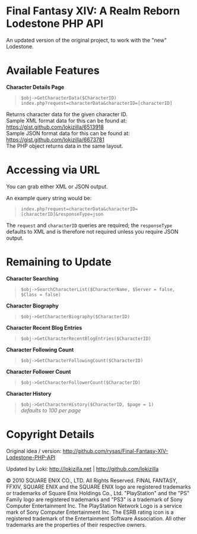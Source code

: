 Final Fantasy XIV: A Realm Reborn Lodestone PHP API
==============================================

An updated version of the original project, to work with the "new" Lodestone.

Available Features
==============================================
**Character Details Page**
>`$obj->GetCharacterData($CharacterID)`  
`index.php?request=characterData&characterID=[characterID]`

Returns character data for the given character ID.  
Sample XML format data for this can be found at: https://gist.github.com/lokizilla/6513918  
Sample JSON format data for this can be found at: https://gist.github.com/lokizilla/6673781  
The PHP object returns data in the same layout.

Accessing via URL
==============================================
You can grab either XML or JSON output.

An example query string would be:
>`index.php?request=characterData&characterID=[characterID]&responseType=json`

The `request` and `characterID` queries are required; the `responseType` defaults to XML and is therefore not required unless you require JSON output.

Remaining to Update
==============================================
**Character Searching**
>`$obj->SearchCharacterList($CharacterName, $Server = false, $Class = false)`

**Character Biography**
>`$obj->GetCharacterBiography($CharacterID)`

**Character Recent Blog Entries**
>`$obj->GetCharacterRecentBlogEntries($CharacterID)`

**Character Following Count**
>`$obj->GetCharacterFollowingCount($CharacterID)`

**Character Follower Count**
>`$obj->GetCharacterFollowerCount($CharacterID)`

**Character History**
>`$obj->GetCharacterHistory($CharacterID, $page = 1)`  
*defaults to 100 per page* 

Copyright Details
==============================================
Original idea / version: http://github.com/rysas/Final-Fantasy-XIV-Lodestone-PHP-API

Updated by Loki: http://lokizilla.net | http://github.com/lokizilla

© 2010 SQUARE ENIX CO., LTD. All Rights Reserved. FINAL FANTASY, FFXIV, SQUARE ENIX and the SQUARE ENIX logo are registered trademarks or trademarks of Square Enix Holdings Co., Ltd. "PlayStation" and the "PS" Family logo are registered trademarks and "PS3" is a trademark of Sony Computer Entertainment Inc. The PlayStation Network Logo is a service mark of Sony Computer Entertainment Inc. The ESRB rating icon is a registered trademark of the Entertainment Software Association. All other trademarks are the properties of their respective owners.
